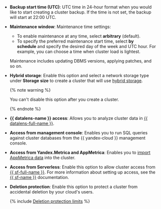 * **Backup start time (UTC)**: UTC time in 24-hour format when you would like to start creating a cluster backup. If the time is not set, the backup will start at 22:00 UTC.

* **Maintenance window**: Maintenance time settings:
    * To enable maintenance at any time, select **arbitrary** (default).
    * To specify the preferred maintenance start time, select **by schedule** and specify the desired day of the week and UTC hour. For example, you can choose a time when cluster load is lightest.

    Maintenance includes updating DBMS versions, applying patches, and so on.

* **Hybrid storage**: Enable this option and select a network storage type under **Storage size** to create a cluster that will use [hybrid storage](../../managed-clickhouse/concepts/storage.md#hybrid-storage-features).

   {% note warning %}

   You can't disable this option after you create a cluster.

   {% endnote %}

* **{{ datalens-name }} access**: Allows you to analyze cluster data in [{{ datalens-full-name }}](../../datalens/concepts/index.md).

* **Access from management console**: Enables you to run SQL queries against cluster databases from the {{ yandex-cloud }} management console.

* **Access from Yandex.Metrica and AppMetrica**: Enables you to [import AppMetrica data](https://appmetrica.yandex.com/docs/cloud/index.html) into the cluster.

* **Access from Serverless**: Enable this option to allow cluster access from [{{ sf-full-name }}](../../functions/concepts/index.md). For more information about setting up access, see the [{{ sf-name }}](../../functions/operations/database-connection.md) documentation.

* **Deletion protection**: Enable this option to protect a cluster from accidental deletion by your cloud's users.

    {% include [Deletion protection limits](../../_includes/mdb/deletion-protection-limits-db.md) %}

